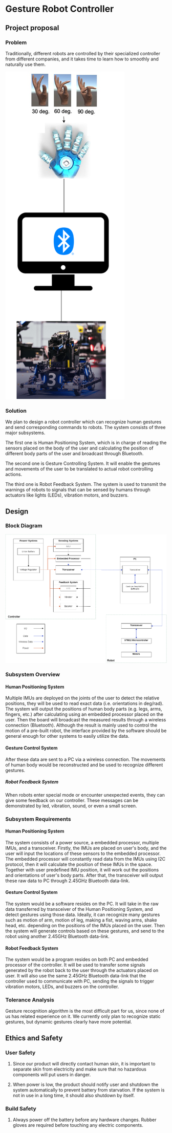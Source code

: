 # **Gesture Robot Controller**

## **Project proposal**

### **Problem**

Traditionally, different robots are controlled by their specialized controller from different companies, and it takes time to learn how to smoothly and naturally use them.

![Visual Aid](https://github.com/0-EricZhou-0/GestureRobotController/blob/24163eae153ecba82c3c52a8171683d5026e511e/visual_aid.png)

### **Solution**

We plan to design a robot controller which can recognize human gestures and send corresponding commands to robots. The system consists of three major subsystems.

The first one is Human Positioning System, which is in charge of reading the sensors placed on the body of the user and calculating the position of different body parts of the user and broadcast through Bluetooth.

The second one is Gesture Controlling System. It will enable the gestures and movements of the user to be translated to actual robot controlling actions.

The third one is Robot Feedback System. The system is used to transmit the warnings of robots to signals that can be sensed by humans through actuators like lights (LEDs), vibration motors, and buzzers.

## **Design**

### **Block Diagram**

![Block Diagram](https://github.com/0-EricZhou-0/GestureRobotController/blob/e12615536202b90970c3d87948c224cb32847800/block_diagram.png)

### **Subsystem Overview**

#### **Human Positioning System**

Multiple IMUs are deployed on the joints of the user to detect the relative positions, they will be used to read exact data (i.e. orientations in deg/rad). The system will output the positions of human body parts (e.g. legs, arms, fingers, etc.) after calculating using an embedded processor placed on the user. Then the board will broadcast the measured results through a wireless connection (Bluetooth). Although the result is mainly used to control the motion of a pre-built robot, the interface provided by the software should be general enough for other systems to easily utilize the data.

#### **Gesture Control System**

After these data are sent to a PC via a wireless connection. The movements of human body would be reconstructed and be used to recognize different gestures.

##### **Robot Feedback System**

When robots enter special mode or encounter unexpected events, they can give some feedback on our controller. These messages can be demonstrated by led, vibration, sound, or even a small screen.

### **Subsystem Requirements**

#### **Human Positioning System**

The system consists of a power source, a embedded processor, multiple IMUs, and a transceiver. Firstly, the IMUs are placed on user's body, and the user will input the locations of these sensors to the embedded processor. The embedded processor will constantly read data from the IMUs using I2C protocol, then it will calculate the position of these IMUs in the space. Together with user predefined IMU position, it will work out the positions and orientations of user's body parts. After that, the transceiver will output these raw data to PC through 2.45GHz Bluetooth data-link.

#### **Gesture Control System**

The system would be a software resides on the PC. It will take in the raw data transferred by transceiver of the Human Positioning System, and detect gestures using those data. Ideally, it can recognize many gestures such as motion of arm, motion of leg, making a fist, waving arms, shake head, etc. depending on the positions of the IMUs placed on the user. Then the system will generate controls based on these gestures, and send to the robot using another 2.45GHz Bluetooth data-link.

#### **Robot Feedback System**

The system would be a program resides on both PC and embedded processor of the controller. It will be used to transfer some signals generated by the robot back to the user through the actuators placed on user. It will also use the same 2.45GHz Bluetooth data-link that the controller used to communicate with PC, sending the signals to trigger vibration motors, LEDs, and buzzers on the controller.

### **Tolerance Analysis**

Gesture recognition algorithm is the most difficult part for us, since none of us has related experience on it. We currently only plan to recognize static gestures, but dynamic gestures clearly have more potential.

## **Ethics and Safety**

### User Safety

1. Since our product will directly contact human skin, it is important to separate skin from electricity and make sure that no hazardous components will put users in danger.

2. When power is low, the product should notify user and shutdown the system automatically to prevent battery from starvation. If the system is not in use in a long time, it should also shutdown by itself.

### Build Safety

1. Always power off the battery before any hardware changes. Rubber gloves are required before touching any electric components.
